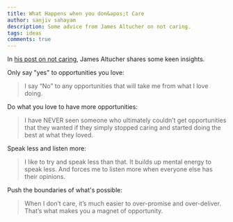 ```yaml
---
title: What Happens when you don&apos;t Care
author: sanjiv sahayam
description: Some advice from James Altucher on not caring.
tags: ideas
comments: true
---
```


In [his post on not caring](http://www.jamesaltucher.com/2015/06/what-happens-when-you-dont-care), James Altucher shares some keen insights.

Only say "yes" to opportunities you love:

> I say “No” to any opportunities that will take me from what I love doing.

Do what you love to have more opportunities:

> I have NEVER seen someone who ultimately couldn’t get opportunities that they wanted if they simply stopped caring and started doing the best at what they loved.

Speak less and listen more:

> I like to try and speak less than that. It builds up mental energy to speak less. And forces me to listen more when everyone else has their opinions.

Push the boundaries of what's possible:

> When I don’t care, it’s much easier to over-promise and over-deliver. That’s what makes you a magnet of opportunity.
